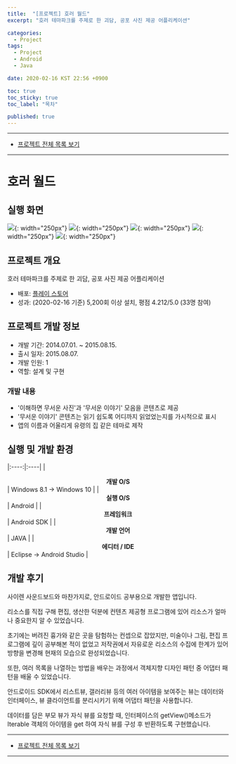 ```yaml
---
title:  "[프로젝트] 호러 월드"
excerpt: "호러 테마파크를 주제로 한 괴담, 공포 사진 제공 어플리케이션"

categories:
  - Project
tags:
  - Project
  - Android
  - Java

date: 2020-02-16 KST 22:56 +0900

toc: true
toc_sticky: true
toc_label: "목차"

published: true
---
```


- - -

 - [프로젝트 전체 목록 보기](/projects)

- - -

# 호러 월드

## 실행 화면

![](/assets/images/posts/projects/horror-world/splash.png){: width="250px"}
![](/assets/images/posts/projects/horror-world/main.png){: width="250px"}
![](/assets/images/posts/projects/horror-world/list.png){: width="250px"}
![](/assets/images/posts/projects/horror-world/text.png){: width="250px"}
![](/assets/images/posts/projects/horror-world/image.png){: width="250px"}

## 프로젝트 개요

호러 테마파크를 주제로 한 괴담, 공포 사진 제공 어플리케이션

 - 배포: [플레이 스토어](https://play.google.com/store/apps/details?id=std.neomind.horrorworld)
 - 성과: (2020-02-16 기준) 5,200회 이상 설치, 평점 4.212/5.0 (33명 참여)

## 프로젝트 개발 정보

 - 개발 기간: 2014.07.01. ~ 2015.08.15.
 - 출시 일자: 2015.08.07.
 - 개발 인원: 1
 - 역할: 설계 및 구현

### 개발 내용

 - '이해하면 무서운 사진'과 '무서운 이야기' 모음을 콘텐츠로 제공
 - '무서운 이야기' 콘텐츠는 읽기 쉽도록 어디까지 읽었었는지를 가시적으로 표시
 - 앱의 이름과 어울리게 유령의 집 같은 테마로 제작

## 실행 및 개발 환경

|:----:|:----|
| **<center>개발 O/S</center>** | Windows 8.1 → Windows 10 |
| **<center>실행 O/S</center>** | Android |
| **<center>프레임워크</center>** | Android SDK |
| **<center>개발 언어</center>** | JAVA |
| **<center>에디터 / IDE</center>** | Eclipse → Android Studio |

## 개발 후기

사이렌 사운드보드와 마찬가지로, 안드로이드 공부용으로 개발한 앱입니다.

리소스를 직접 구해 편집, 생산한 덕분에 컨텐츠 제공형 프로그램에 있어 리소스가 얼마나 중요한지 알 수 있었습니다.

초기에는 버려진 흉가와 같은 곳을 탐험하는 컨셉으로 잡았지만, 미술이나 그림, 편집 프로그램에 깊이 공부해본 적이 없었고 저작권에서 자유로운 리소스의 수집에 한계가 있어 방향을 변경해 현재의 모습으로 완성되었습니다.

또한, 여러 목록을 나열하는 방법을 배우는 과정에서 객체지향 디자인 패턴 중 어댑터 패턴을 배울 수 있었습니다.

안드로이드 SDK에서 리스트뷰, 갤러리뷰 등의 여러 아이템을 보여주는 뷰는 데이터와 인터페이스, 뷰 클라이언트를 분리시키기 위해 어댑터 패턴을 사용합니다.

데이터를 담은 부모 뷰가 자식 뷰를 요청할 때, 인터페이스의 getView()메소드가 Iterable 객체의 아이템을 get 하여 자식 뷰를 구성 후 반환하도록 구현했습니다.

- - -

 - [프로젝트 전체 목록 보기](/projects)

- - -